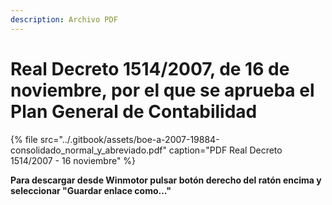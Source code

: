 ```yaml
---
description: Archivo PDF
---
```


# Real Decreto 1514/2007, de 16 de noviembre, por el que se aprueba el Plan General de Contabilidad

{% file src="../.gitbook/assets/boe-a-2007-19884-consolidado\_normal\_y\_abreviado.pdf" caption="PDF Real Decreto 1514/2007 - 16 noviembre" %}

**Para descargar desde Winmotor pulsar botón derecho del ratón encima y seleccionar "Guardar enlace como..."**

